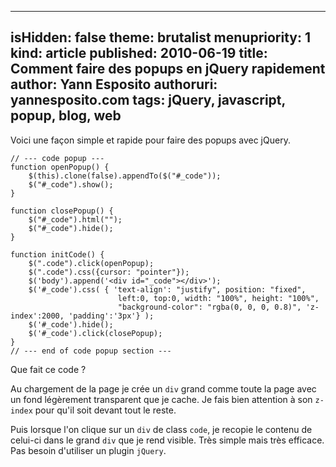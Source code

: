 -----
isHidden:       false
theme: brutalist
menupriority:   1
kind:           article
published: 2010-06-19
title: Comment faire des popups en jQuery rapidement
author: Yann Esposito
authoruri: yannesposito.com
tags:  jQuery, javascript, popup, blog, web
-----

Voici une façon simple et rapide pour faire des popups avec jQuery.

~~~~~~ {.javascript}
// --- code popup ---
function openPopup() {
    $(this).clone(false).appendTo($("#_code"));
    $("#_code").show();
}

function closePopup() {
    $("#_code").html("");
    $("#_code").hide();
}

function initCode() {
    $(".code").click(openPopup);
    $(".code").css({cursor: "pointer"});
    $('body').append('<div id="_code"></div>');
    $('#_code').css( { 'text-align': "justify", position: "fixed", 
                        left:0, top:0, width: "100%", height: "100%", 
                        "background-color": "rgba(0, 0, 0, 0.8)", 'z-index':2000, 'padding':'3px'} );
    $('#_code').hide();
    $('#_code').click(closePopup);
}
// --- end of code popup section ---
~~~~~~

Que fait ce code ?

Au chargement de la page je crée un `div` grand comme toute la page avec un fond légèrement transparent que je cache. 
Je fais bien attention à son `z-index` pour qu'il soit devant tout le reste.

Puis lorsque l'on clique sur un `div` de class `code`, 
je recopie le contenu de celui-ci dans le grand `div` que je rend visible. 
Très simple mais très efficace. 
Pas besoin d'utiliser un plugin `jQuery`.
